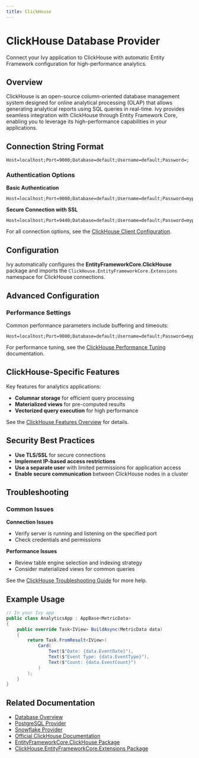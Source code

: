 ```yaml
---
title: ClickHouse
---
```


# ClickHouse Database Provider

<Ingress>
Connect your Ivy application to ClickHouse with automatic Entity Framework configuration for high-performance analytics.
</Ingress>

## Overview

ClickHouse is an open-source column-oriented database management system designed for online analytical processing (OLAP) that allows generating analytical reports using SQL queries in real-time. Ivy provides seamless integration with ClickHouse through Entity Framework Core, enabling you to leverage its high-performance capabilities in your applications.

## Connection String Format

```text
Host=localhost;Port=9000;Database=default;Username=default;Password=;
```

### Authentication Options

**Basic Authentication**
```text
Host=localhost;Port=9000;Database=default;Username=default;Password=mypassword;
```

**Secure Connection with SSL**
```text
Host=localhost;Port=9440;Database=default;Username=default;Password=mypassword;Ssl=true;
```

For all connection options, see the [ClickHouse Client Configuration](https://clickhouse.com/docs/en/interfaces/tcp).

## Configuration

Ivy automatically configures the **EntityFrameworkCore.ClickHouse** package and imports the `ClickHouse.EntityFrameworkCore.Extensions` namespace for ClickHouse connections.

## Advanced Configuration

### Performance Settings

Common performance parameters include buffering and timeouts:

```text
Host=localhost;Port=9000;Database=default;Username=default;Password=mypassword;BufferSize=32768;ConnectionTimeout=10;
```

For performance tuning, see the [ClickHouse Performance Tuning](https://clickhouse.com/docs/en/operations/performance-tuning) documentation.

## ClickHouse-Specific Features

Key features for analytics applications:
- **Columnar storage** for efficient query processing
- **Materialized views** for pre-computed results
- **Vectorized query execution** for high performance

See the [ClickHouse Features Overview](https://clickhouse.com/docs/en/about-us/distinctive-features) for details.

## Security Best Practices

- **Use TLS/SSL** for secure connections
- **Implement IP-based access restrictions**
- **Use a separate user** with limited permissions for application access
- **Enable secure communication** between ClickHouse nodes in a cluster

## Troubleshooting

### Common Issues

**Connection Issues**
- Verify server is running and listening on the specified port
- Check credentials and permissions

**Performance Issues**
- Review table engine selection and indexing strategy
- Consider materialized views for common queries

See the [ClickHouse Troubleshooting Guide](https://clickhouse.com/docs/en/operations/troubleshooting) for more help.

## Example Usage

```csharp
// In your Ivy app
public class AnalyticsApp : AppBase<MetricData>
{
    public override Task<IView> BuildAsync(MetricData data)
    {
        return Task.FromResult<IView>(
            Card(
                Text($"Date: {data.EventDate}"),
                Text($"Event Type: {data.EventType}"),
                Text($"Count: {data.EventCount}")
            )
        );
    }
}
```

## Related Documentation

- [Database Overview](01_Overview.md)
- [PostgreSQL Provider](PostgreSQL.md)
- [Snowflake Provider](Snowflake.md)
- [Official ClickHouse Documentation](https://clickhouse.com/docs/)
- [EntityFrameworkCore.ClickHouse Package](https://github.com/denis-ivanov/EntityFrameworkCore.ClickHouse)
- [ClickHouse.EntityFrameworkCore.Extensions Package](https://github.com/DarkWanderer/ClickHouse.EntityFrameworkCore)
